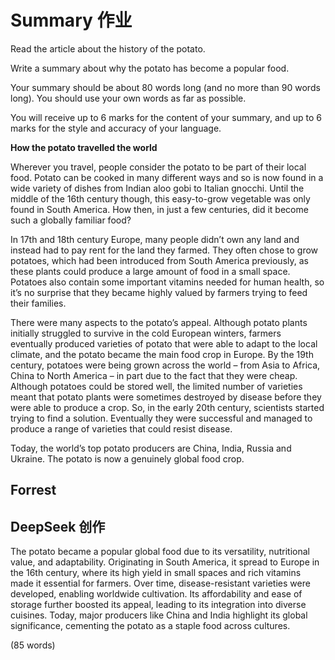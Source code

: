 # Summary 作业
Read the article about the history of the potato.

Write a summary about why the potato has become a popular food.

Your summary should be about 80 words long (and no more than 90 words long). You should use your own words as far as possible.

You will receive up to 6 marks for the content of your summary, and up to 6 marks for the style and accuracy of your language.

**How the potato travelled the world**

Wherever you travel, people consider the potato to be part of their local food. Potato can be cooked in many different ways and so is now found in a wide variety of dishes from Indian aloo gobi to Italian gnocchi. Until the middle of the 16th century though, this easy-to-grow vegetable was only found in South America. How then, in just a few centuries, did it become such a globally familiar food?

In 17th and 18th century Europe, many people didn’t own any land and instead had to pay rent for the land they farmed. They often chose to grow potatoes, which had been introduced from South America previously, as these plants could produce a large amount of food in a small space. Potatoes also contain some important vitamins needed for human health, so it’s no surprise that they became highly valued by farmers trying to feed their families.

There were many aspects to the potato’s appeal. Although potato plants initially struggled to survive in the cold European winters, farmers eventually produced varieties of potato that were able to adapt to the local climate, and the potato became the main food crop in Europe. By the 19th century, potatoes were being grown across the world – from Asia to Africa, China to North America – in part due to the fact that they were cheap. Although potatoes could be stored well, the limited number of varieties meant that potato plants were sometimes destroyed by disease before they were able to produce a crop. So, in the early 20th century, scientists started trying to find a solution. Eventually they were successful and managed to produce a range of varieties that could resist disease.

Today, the world’s top potato producers are China, India, Russia and Ukraine. The potato is now a genuinely global food crop.

## Forrest

## DeepSeek 创作
The potato became a popular global food due to its versatility, nutritional value, and adaptability. Originating in South America, it spread to Europe in the 16th century, where its high yield in small spaces and rich vitamins made it essential for farmers. Over time, disease-resistant varieties were developed, enabling worldwide cultivation. Its affordability and ease of storage further boosted its appeal, leading to its integration into diverse cuisines. Today, major producers like China and India highlight its global significance, cementing the potato as a staple food across cultures. 

(85 words)
